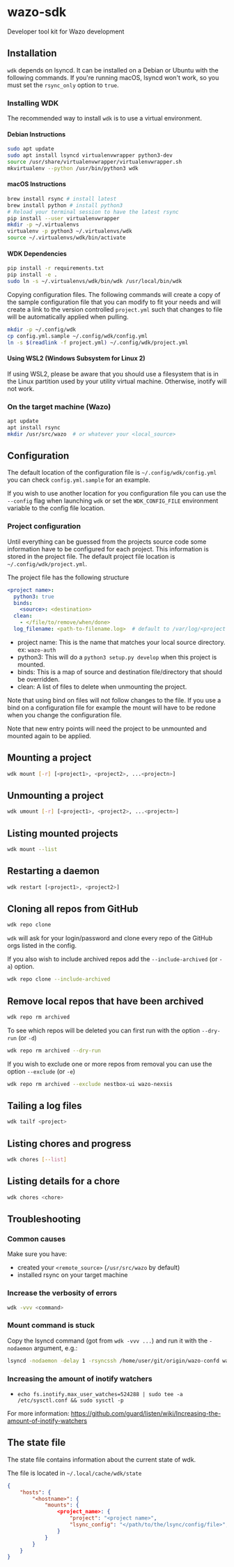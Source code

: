 # wazo-sdk

Developer tool kit for Wazo development

## Installation

`wdk` depends on lsyncd. It can be installed on a Debian or Ubuntu with the following
commands. If you're running macOS, lsyncd won't work, so you must set the `rsync_only` option to `true`.

### Installing WDK

The recommended way to install `wdk` is to use a virtual environment.

#### Debian Instructions

```sh
sudo apt update
sudo apt install lsyncd virtualenvwrapper python3-dev
source /usr/share/virtualenvwrapper/virtualenvwrapper.sh
mkvirtualenv --python /usr/bin/python3 wdk
```

#### macOS Instructions

```sh
brew install rsync # install latest
brew install python # install python3
# Reload your terminal session to have the latest rsync
pip install --user virtualenvwrapper
mkdir -p ~/.virtualenvs
virtualenv -p python3 ~/.virtualenvs/wdk
source ~/.virtualenvs/wdk/bin/activate
```

#### WDK Dependencies

```sh
pip install -r requirements.txt
pip install -e .
sudo ln -s ~/.virtualenvs/wdk/bin/wdk /usr/local/bin/wdk
```

Copying configuration files. The following commands will create a copy of the sample
configuration file that you can modify to fit your needs and will create a link to the
version controlled `project.yml` such that changes to file will be automatically applied
when pulling.

```sh
mkdir -p ~/.config/wdk
cp config.yml.sample ~/.config/wdk/config.yml
ln -s $(readlink -f project.yml) ~/.config/wdk/project.yml
```

#### Using WSL2 (Windows Subsystem for Linux 2)

If using WSL2, please be aware that you should use a filesystem that is in the Linux
partition used by your utility virtual machine. Otherwise, inotify will not work.

### On the target machine (Wazo)

```sh
apt update
apt install rsync
mkdir /usr/src/wazo  # or whatever your <local_source>
```

## Configuration

The default location of the configuration file is `~/.config/wdk/config.yml` you can check
`config.yml.sample` for an example.

If you wish to use another location for you configuration file you can use the `--config` flag
when launching `wdk` or set the `WDK_CONFIG_FILE` environment variable to the config file location.

### Project configuration

Until everything can be guessed from the projects source code some information have to be configured
for each project. This information is stored in the project file. The default project file location
is `~/.config/wdk/project.yml`.

The project file has the following structure

```yml
<project name>:
  python3: true
  binds:
    <source>: <destination>
  clean:
    - </file/to/remove/when/done>
  log_filename: <path-to-filename.log>  # default to /var/log/<project name>.log
```

* project name: This is the name that matches your local source directory. ex: `wazo-auth`
* python3: This will do a `python3 setup.py develop` when this project is mounted.
* binds: This is a map of source and destination file/directory that should be overridden.
* clean: A list of files to delete when unmounting the project.

Note that using bind on files will not follow changes to the file. If you use a bind on a
configuration file for example the mount will have to be redone when you change the configuration
file.

Note that new entry points will need the project to be unmounted and mounted again to be applied.

## Mounting a project

```sh
wdk mount [-r] [<project1>, <project2>, ...<projectn>]
```

## Unmounting a project

```sh
wdk umount [-r] [<project1>, <project2>, ...<projectn>]
```

## Listing mounted projects

```sh
wdk mount --list
```

## Restarting a daemon

```sh
wdk restart [<project1>, <project2>]
```

## Cloning all repos from GitHub

```sh
wdk repo clone
```

`wdk` will ask for your login/password and clone every repo of the GitHub orgs listed in the config.

If you also wish to include archived repos add the `--include-archived` (or `-a`) option.

```sh
wdk repo clone --include-archived
```

## Remove local repos that have been archived

```sh
wdk repo rm archived
```

To see which repos will be deleted you can first run with the option `--dry-run` (or `-d`)

```sh
wdk repo rm archived --dry-run
```

If you wish to exclude one or more repos from removal you can use the option `--exclude` (or `-e`)

```sh
wdk repo rm archived --exclude nestbox-ui wazo-nexsis
```

## Tailing a log files

```sh
wdk tailf <project>
```

## Listing chores and progress

```sh
wdk chores [--list]
```

## Listing details for a chore

```sh
wdk chores <chore>
```

## Troubleshooting

### Common causes

Make sure you have:

* created your `<remote_source>` (`/usr/src/wazo` by default)
* installed rsync on your target machine

### Increase the verbosity of errors

```sh
wdk -vvv <command>
```

### Mount command is stuck

Copy the lsyncd command (got from `wdk -vvv ...`) and run it with the `-nodaemon` argument, e.g.:

```sh
lsyncd -nodaemon -delay 1 -rsyncssh /home/user/git/origin/wazo-confd wazo.example.com /usr/src/wazo/wazo-confd
```

### Increasing the amount of inotify watchers

* `echo fs.inotify.max_user_watches=524288 | sudo tee -a /etc/sysctl.conf && sudo sysctl -p`

For more information: <https://github.com/guard/listen/wiki/Increasing-the-amount-of-inotify-watchers>

## The state file

The state file contains information about the current state of wdk.

The file is located in `~/.local/cache/wdk/state`

```json
{
    "hosts": {
        "<hostname>": {
            "mounts": {
                <project_name>: {
                    "project": "<project name>",
                    "lsync_config": "</path/to/the/lsync/config/file>",
                }
            }
        }
    }
}
```
